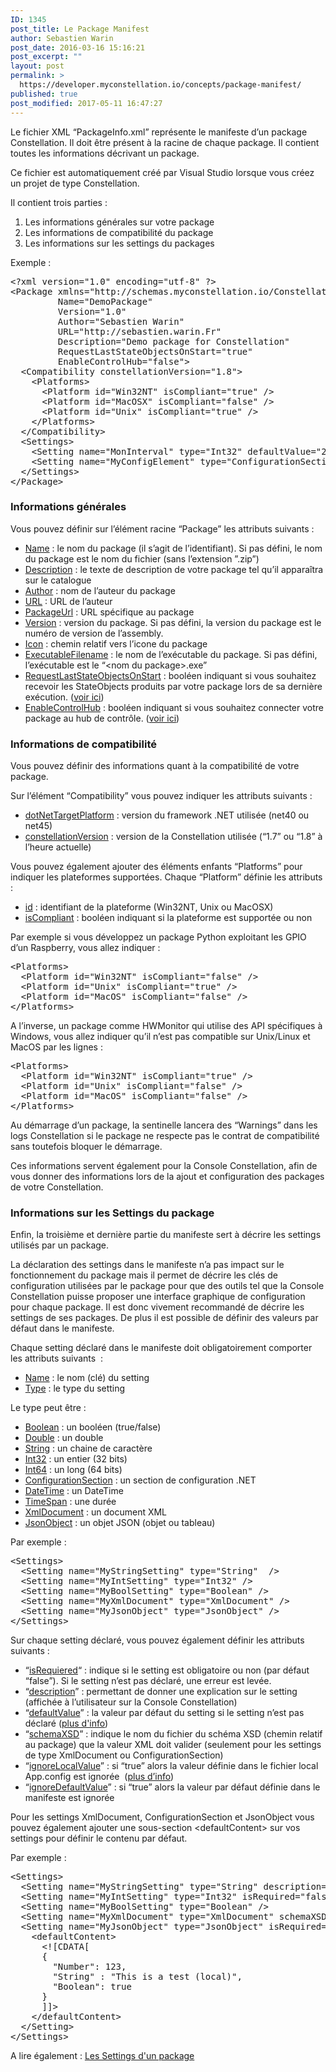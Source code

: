 ```yaml
---
ID: 1345
post_title: Le Package Manifest
author: Sebastien Warin
post_date: 2016-03-16 15:16:21
post_excerpt: ""
layout: post
permalink: >
  https://developer.myconstellation.io/concepts/package-manifest/
published: true
post_modified: 2017-05-11 16:47:27
---
```

Le fichier XML “PackageInfo.xml” représente le manifeste d’un package Constellation. Il doit être présent à la racine de chaque package. Il contient toutes les informations décrivant un package.

Ce fichier est automatiquement créé par Visual Studio lorsque vous créez un projet de type Constellation.

Il contient trois parties :

<ol>
    <li>Les informations générales sur votre package</li>
    <li>Les informations de compatibilité du package</li>
    <li>Les informations sur les settings du packages</li>
</ol>

Exemple :

<pre class="lang:default decode:true">&lt;?xml version="1.0" encoding="utf-8" ?&gt;
&lt;Package xmlns="http://schemas.myconstellation.io/Constellation/1.8/PackageManifest"
         Name="DemoPackage" 
         Version="1.0"
         Author="Sebastien Warin"         
         URL="http://sebastien.warin.Fr"
         Description="Demo package for Constellation"
         RequestLastStateObjectsOnStart="true"
         EnableControlHub="false"&gt;
  &lt;Compatibility constellationVersion="1.8"&gt;
    &lt;Platforms&gt;
      &lt;Platform id="Win32NT" isCompliant="true" /&gt;
      &lt;Platform id="MacOSX" isCompliant="false" /&gt;
      &lt;Platform id="Unix" isCompliant="true" /&gt;
    &lt;/Platforms&gt;
  &lt;/Compatibility&gt;
  &lt;Settings&gt;
    &lt;Setting name="MonInterval" type="Int32" defaultValue="2016" isRequired="false" /&gt;
    &lt;Setting name="MyConfigElement" type="ConfigurationSection" isRequired="true" schemaXSD="MyPackageConfigurationDesigner.xsd" /&gt;
  &lt;/Settings&gt;
&lt;/Package&gt;</pre>

<h3>Informations générales</h3>

Vous pouvez définir sur l’élément racine “Package” les attributs suivants :

<ul>
    <li><u>Name</u> : le nom du package (il s’agit de l’identifiant). Si pas défini, le nom du package est le nom du fichier (sans l’extension ”.zip”)</li>
    <li><u>Description</u> : le texte de description de votre package tel qu’il apparaîtra sur le catalogue</li>
    <li><u>Author</u> : nom de l’auteur du package</li>
    <li><u>URL</u> : URL de l’auteur</li>
    <li><u>PackageUrl</u> : URL spécifique au package</li>
    <li><u>Version</u> : version du package. Si pas défini, la version du package est le numéro de version de l’assembly.</li>
    <li><u>Icon</u> : chemin relatif vers l’icone du package</li>
    <li><u>ExecutableFilename</u> : le nom de l’exécutable du package. Si pas défini, l’exécutable est le “&lt;nom du package&gt;.exe”</li>
    <li><u>RequestLastStateObjectsOnStart</u> : booléen indiquant si vous souhaitez recevoir les StateObjects produits par votre package lors de sa dernière exécution. (<a href="/client-api/net-package-api/persistance-de-donnes-dans-un-package/#Utiliser_les_StateObjects_comme_stockage">voir ici</a>)</li>
    <li><u>EnableControlHub</u> : booléen indiquant si vous souhaitez connecter votre package au hub de contrôle. (<a href="/client-api/net-package-api/controlmanager/">voir ici</a>)</li>
</ul>

<h3>Informations de compatibilité</h3>

Vous pouvez définir des informations quant à la compatibilité de votre package.

Sur l’élément “Compatibility” vous pouvez indiquer les attributs suivants :

<ul>
    <li><u>dotNetTargetPlatform</u> : version du framework .NET utilisée (net40 ou net45)</li>
    <li><u>constellationVersion</u> : version de la Constellation utilisée (“1.7” ou “1.8” à l’heure actuelle)</li>
</ul>

Vous pouvez également ajouter des éléments enfants “Platforms” pour indiquer les plateformes supportées. Chaque “Platform” définie les attributs :

<ul>
    <li><u>id</u> : identifiant de la plateforme (Win32NT, Unix ou MacOSX)</li>
    <li><u>isCompliant</u> : booléen indiquant si la plateforme est supportée ou non</li>
</ul>

Par exemple si vous développez un package Python exploitant les GPIO d’un Raspberry, vous allez indiquer :

<pre class="lang:xml decode:true">&lt;Platforms&gt;
  &lt;Platform id="Win32NT" isCompliant="false" /&gt;
  &lt;Platform id="Unix" isCompliant="true" /&gt;
  &lt;Platform id="MacOS" isCompliant="false" /&gt;
&lt;/Platforms&gt;</pre>

A l’inverse, un package comme HWMonitor qui utilise des API spécifiques à Windows, vous allez indiquer qu’il n’est pas compatible sur Unix/Linux et MacOS par les lignes :

<pre class="lang:xml decode:true">&lt;Platforms&gt;
  &lt;Platform id="Win32NT" isCompliant="true" /&gt;
  &lt;Platform id="Unix" isCompliant="false" /&gt;
  &lt;Platform id="MacOS" isCompliant="false" /&gt;
&lt;/Platforms&gt;</pre>

Au démarrage d’un package, la sentinelle lancera des “Warnings” dans les logs Constellation si le package ne respecte pas le contrat de compatibilité sans toutefois bloquer le démarrage.

Ces informations servent également pour la Console Constellation, afin de vous donner des informations lors de la ajout et configuration des packages de votre Constellation.

<h3>Informations sur les Settings du package</h3>

Enfin, la troisième et dernière partie du manifeste sert à décrire les settings utilisés par un package.

La déclaration des settings dans le manifeste n’a pas impact sur le fonctionnement du package mais il permet de décrire les clés de configuration utilisées par le package pour que des outils tel que la Console Constellation puisse proposer une interface graphique de configuration pour chaque package. Il est donc vivement recommandé de décrire les settings de ses packages. De plus il est possible de définir des valeurs par défaut dans le manifeste.

Chaque setting déclaré dans le manifeste doit obligatoirement comporter les attributs suivants  :

<ul>
    <li><u>Name</u> : le nom (clé) du setting</li>
    <li><u>Type</u> : le type du setting</li>
</ul>

Le type peut être :

<ul>
    <li><u>Boolean</u> : un booléen (true/false)</li>
    <li><u>Double</u> : un double</li>
    <li><u>String</u> : un chaine de caractère</li>
    <li><u>Int32</u> : un entier (32 bits)</li>
    <li><u>Int64</u> : un long (64 bits)</li>
    <li><u>ConfigurationSection</u> : un section de configuration .NET</li>
    <li><u>DateTime</u> : un DateTime</li>
    <li><u>TimeSpan</u> : une durée</li>
    <li><u>XmlDocument</u> : un document XML</li>
    <li><u>JsonObject</u> : un objet JSON (objet ou tableau)</li>
</ul>

Par exemple :

<pre class="lang:default decode:true">&lt;Settings&gt;
  &lt;Setting name="MyStringSetting" type="String"  /&gt;
  &lt;Setting name="MyIntSetting" type="Int32" /&gt;
  &lt;Setting name="MyBoolSetting" type="Boolean" /&gt;
  &lt;Setting name="MyXmlDocument" type="XmlDocument" /&gt;
  &lt;Setting name="MyJsonObject" type="JsonObject" /&gt;
&lt;/Settings&gt;</pre>

Sur chaque setting déclaré, vous pouvez également définir les attributs suivants :

<ul>
    <li>“<u>isRequiered</u>“ : indique si le setting est obligatoire ou non (par défaut “false”). Si le setting n’est pas déclaré, une erreur est levée.</li>
    <li>“<u>description</u>” : permettant de donner une explication sur le setting (affichée à l’utilisateur sur la Console Constellation)</li>
    <li>“<span style="text-decoration: underline;">defaultValue</span>” : la valeur par défaut du setting si le setting n’est pas déclaré (<a href="/client-api/net-package-api/settings/#Resolution_des_settings">plus d'info</a>)</li>
    <li>“<u>schemaXSD</u>” : indique le nom du fichier du schéma XSD (chemin relatif au package) que la valeur XML doit valider (seulement pour les settings de type XmlDocument ou ConfigurationSection)</li>
    <li>“<u>ignoreLocalValue</u>” : si “true” alors la valeur définie dans le fichier local App.config est ignorée  (<a href="/client-api/net-package-api/settings/#Declarez_des_settings_dans_votre_configuration_local">plus d’info</a>)</li>
    <li>“<u>ignoreDefaultValue</u>” : si “true” alors la valeur par défaut définie dans le manifeste est ignorée</li>
</ul>

Pour les settings XmlDocument, ConfigurationSection et JsonObject vous pouvez également ajouter une sous-section &lt;defaultContent&gt; sur vos settings pour définir le contenu par défaut.

Par exemple :

<pre class="lang:default decode:true">&lt;Settings&gt;
  &lt;Setting name="MyStringSetting" type="String" description="This is a String setting" ignoreLocalValue="true" /&gt;
  &lt;Setting name="MyIntSetting" type="Int32" isRequired="false" defaultValue="1234"  /&gt;
  &lt;Setting name="MyBoolSetting" type="Boolean" /&gt;
  &lt;Setting name="MyXmlDocument" type="XmlDocument" schemaXSD="MonSchema.xsd" /&gt;
  &lt;Setting name="MyJsonObject" type="JsonObject" isRequired="true" ignoreDefaultValue="true"&gt;
    &lt;defaultContent&gt;
      &lt;![CDATA[
      {
        "Number": 123,
        "String" : "This is a test (local)",
        "Boolean": true
      }
      ]]&gt;
    &lt;/defaultContent&gt;
  &lt;/Setting&gt;
&lt;/Settings&gt;</pre>

A lire également : <a href="/client-api/net-package-api/settings">Les Settings d'un package</a>